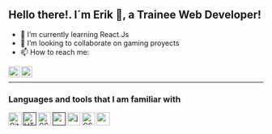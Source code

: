 ## Hello there!.   I´m Erik 👋, a Trainee Web Developer!


- 🌱 I’m currently learning React.Js
- 👯 I’m looking to collaborate on gaming proyects
- 📫 How to reach me: 

<a href="https://www.instagram.com/erikvernaa/">
<img align="left" alt="Erik Verna IG" width="22px" src="https://icongr.am/fontawesome/instagram.svg?size=128&color=70c8ff" />
</a>

<a href="https://www.linkedin.com/in/erik-tom%C3%A1s-verna-a221151b1/">
<img align="left" alt="Erik Verna LnkIN" width="22px" src="https://icongr.am/fontawesome/linkedin.svg?size=128&color=70c8ff" />
</a>

<br />

<hr />

### Languages and tools that I am familiar with

<!-- GIT -->
<a href="https://git-scm.com/">
<img align="left" alt="Git" width="26px" src="https://icongr.am/devicon/git-original.svg?size=148&color=b31919" />
</a>


<!-- HTML -->
<a href="">
<img align="left" alt="HTML" width="26px" src="https://icongr.am/devicon/html5-original.svg?size=148&color=b31919" />
</a>

<!-- CSS -->
<a href="https://developer.mozilla.org/es/docs/Web/CSS">
<img align="left" alt="CSS" width="26px" src="https://icongr.am/devicon/css3-original.svg?size=148&color=51388a" />
</a>

<!--Bootstrap-->
<a href="">
<img align="left" alt="" width="26px" src="https://icongr.am/devicon/bootstrap-plain.svg?size=148&color=51388a" />
</a>

<!--Js-->
<a href="https://developer.mozilla.org/es/docs/Web/JavaScript">
<img align="left" alt="javascript" width="26px" src="https://icongr.am/devicon/javascript-original.svg?size=148&color=b31919" />
</a>

<!--TS-->
<a href="https://www.typescriptlang.org/">
<img align="left" alt="CSS" width="26px" src="https://icongr.am/devicon/typescript-original.svg?size=148&color=b31919" />
</a>

<!-- React -->
<a href="https://es.reactjs.org/">
<img align="left" alt="" width="26px" src="https://icongr.am/devicon/react-original.svg?size=148&color=b31919" />
</a>






